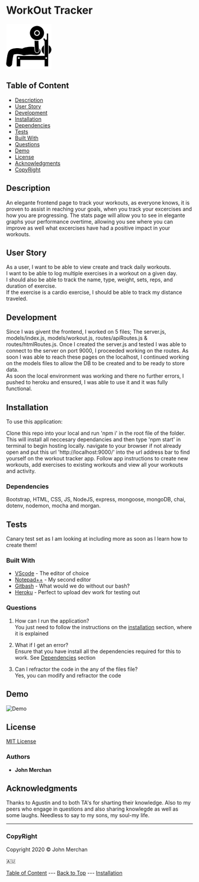# WorkOut Tracker  

![icon](./public/img/download.png)

## Table of Content

- [Description](#description)
- [User Story](#user-story)
- [Development](#development)
- [Installation](#installation)
- [Dependencies](#dependencies)
- [Tests](#tests)
- [Built With](#built-with)
- [Questions](#questions)
- [Demo](#demo)
- [License](#license)
- [Acknowledgments](#acknowledgments)
- [CopyRight](#copyright)

## Description

An elegante frontend page to track your workouts, as everyone knows, it is proven to assist in reaching your goals, when you track your excercises and how you are progressing.
The stats page will allow you to see in elegante graphs your performance overtime, allowing you see where you can improve as well what excercises have had a positive impact in your workouts.

## User Story

As a user, I want to be able to view create and track daily workouts.  
I want to be able to log multiple exercises in a workout on a given day.  
I should also be able to track the name, type, weight, sets, reps, and duration of exercise.  
If the exercise is a cardio exercise, I should be able to track my distance traveled.

## Development

Since I was givent the frontend, I worked on 5 files; The server.js, models/index.js, models/workout.js, routes/apiRoutes.js & routes/htmlRoutes.js. Once I created the server.js and tested I was able to connect to the server on port 9000, I proceeded working on the routes. As soon I was able to reach these pages on the localhost, I continued working on the models files to allow the DB to be created and to be ready to store data.  
As soon the local environment was working and there no further errors, I pushed to heroku and ensured, I was able to use it and it was fully functional.

## Installation

To use this application:

Clone this repo into your local and run 'npm i' in the root file of the folder. This will install all neccesary dependancies and then type 'npm start' in terminal to begin hosting locally. navigate to your browser if not already open and put this url 'http://localhost:9000/' into the url address bar to find yourself on the workout tracker app. Follow app instructions to create new workouts, add exercises to existing workouts and view all your workouts and activity.

### Dependencies

Bootstrap, HTML, CSS, JS, NodeJS, express, mongoose, mongoDB, chai, dotenv, nodemon, mocha and morgan.

## Tests

Canary test set as I am looking at including more as soon as I learn how to create them!

### Built With

- [VScode](https://code.visualstudio.com/) - The editor of choice
- [Notepad++](https://notepad-plus-plus.org/) - My second editor
- [Gitbash](https://gitforwindows.org/) - What would we do without our bash?
- [Heroku](https://heroku.com) - Perfect to upload dev work for testing out

### Questions

1. How can I run the application?  
You just need to follow the instructions on the [installation](#installation) section, where it is explained

2. What if I get an error?  
Ensure that you have install all the dependencies required for this to work. See [Dependencies](#dependencies) section

3. Can I refractor the code in the any of the files file?  
Yes, you can modify and refractor the code

## Demo

![Demo](./assets/demo.gif)

## License

[MIT License](./LICENSE)

### Authors

- **John Merchan**

## Acknowledgments

Thanks to Agustin and to both TA's for sharting their knowledge. Also to my peers who engage in questions and also sharing knowlegde as well as some laughs. Needless to say to my sons, my soul-my life.

***

### CopyRight

Copyright 2020 &copy; John Merchan

:australia:

[Table of Content](#Table-of-Content) --- [Back to Top](#Employee-Tracker) --- [Installation](#Installation)